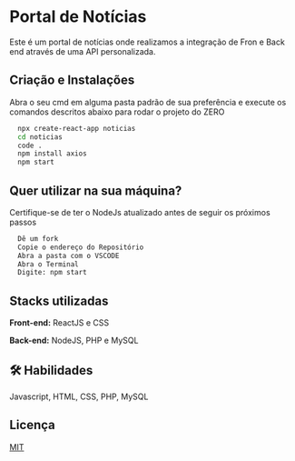 # Portal de Notícias

Este é um portal de notícias onde realizamos a integração de Fron e Back end através de uma API personalizada.
## Criação e Instalações

Abra o seu cmd em alguma pasta padrão de sua preferência e execute os comandos descritos abaixo para rodar o projeto do ZERO

```bash
  npx create-react-app noticias
  cd noticias
  code .
  npm install axios
  npm start
```
## Quer utilizar na sua máquina?

Certifique-se de ter o NodeJs atualizado antes de seguir os próximos passos

```bash
  Dê um fork
  Copie o endereço do Repositório
  Abra a pasta com o VSCODE
  Abra o Terminal
  Digite: npm start
```

## Stacks utilizadas

**Front-end:** ReactJS e CSS

**Back-end:** NodeJS, PHP e MySQL


## 🛠 Habilidades
Javascript, HTML, CSS, PHP, MySQL


## Licença

[MIT](https://choosealicense.com/licenses/mit/)

